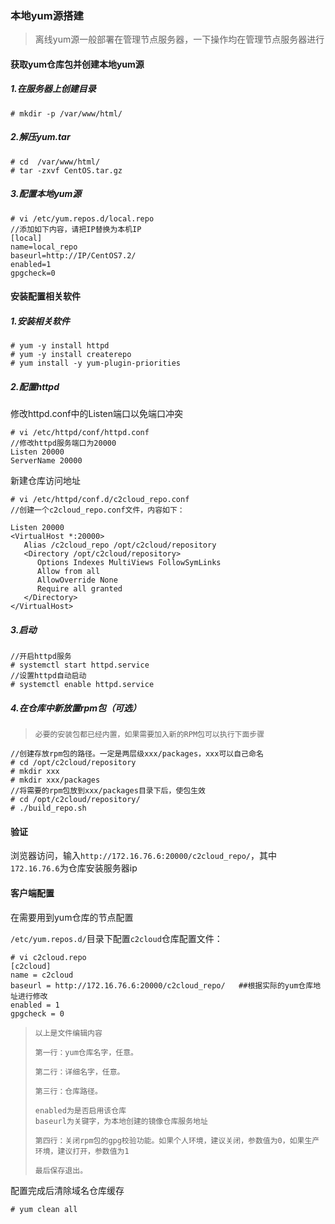 ### 本地yum源搭建

> 离线yum源一般部署在管理节点服务器，一下操作均在管理节点服务器进行

#### **获取yum仓库包并创建本地yum源**

##### 1.在服务器上创建目录

```
# mkdir -p /var/www/html/
```

##### 2.解压yum.tar

```
# cd  /var/www/html/
# tar -zxvf CentOS.tar.gz
```

##### 3.配置本地yum源

```
# vi /etc/yum.repos.d/local.repo
//添加如下内容，请把IP替换为本机IP
[local]
name=local_repo
baseurl=http://IP/CentOS7.2/
enabled=1
gpgcheck=0
```

#### **安装配置相关软件**

##### 1.安装相关软件

```
# yum -y install httpd
# yum -y install createrepo
# yum install -y yum-plugin-priorities
```

##### 2.配置httpd

修改httpd.conf中的Listen端口以免端口冲突

```
# vi /etc/httpd/conf/httpd.conf 
//修改httpd服务端口为20000
Listen 20000
ServerName 20000
```

新建仓库访问地址

```
# vi /etc/httpd/conf.d/c2cloud_repo.conf 
//创建一个c2cloud_repo.conf文件，内容如下：

Listen 20000
<VirtualHost *:20000>
   Alias /c2cloud_repo /opt/c2cloud/repository
   <Directory /opt/c2cloud/repository>
      Options Indexes MultiViews FollowSymLinks
      Allow from all
      AllowOverride None
      Require all granted
   </Directory>
</VirtualHost>
```

##### 3.启动

```
//开启httpd服务
# systemctl start httpd.service
//设置httpd自动启动
# systemctl enable httpd.service
```

##### 4.在仓库中新放置rpm包（可选）

> ```
> 必要的安装包都已经内置，如果需要加入新的RPM包可以执行下面步骤
> ```

```
//创建存放rpm包的路径。一定是两层级xxx/packages，xxx可以自己命名
# cd /opt/c2cloud/repository
# mkdir xxx
# mkdir xxx/packages
//将需要的rpm包放到xxx/packages目录下后，使包生效
# cd /opt/c2cloud/repository/
# ./build_repo.sh
```

#### **验证**

浏览器访问，输入`http://172.16.76.6:20000/c2cloud_repo/`，其中`172.16.76.6`为仓库安装服务器ip

#### **客户端配置**

在需要用到yum仓库的节点配置

`/etc/yum.repos.d/`目录下配置`c2cloud`仓库配置文件：

```
# vi c2cloud.repo 
[c2cloud]
name = c2cloud
baseurl = http://172.16.76.6:20000/c2cloud_repo/   ##根据实际的yum仓库地址进行修改
enabled = 1
gpgcheck = 0
```

> ```
> 以上是文件编辑内容
>
> 第一行：yum仓库名字，任意。
>
> 第二行：详细名字，任意。
>
> 第三行：仓库路径。
>
> enabled为是否启用该仓库
> baseurl为关键字，为本地创建的镜像仓库服务地址
>
> 第四行：关闭rpm包的gpg校验功能。如果个人环境，建议关闭，参数值为0，如果生产环境，建议打开，参数值为1
>
> 最后保存退出。
> ```

配置完成后清除域名仓库缓存

```
# yum clean all
```



